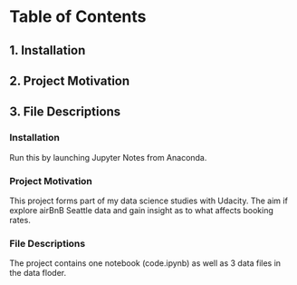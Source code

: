 # Table of Contents

## 1. Installation
## 2. Project Motivation
## 3. File Descriptions

### Installation

Run this by launching Jupyter Notes from Anaconda.

### Project Motivation

This project forms part of my data science studies with Udacity. The aim if explore airBnB Seattle data and gain insight as to what affects booking rates.

### File Descriptions

The project contains one notebook (code.ipynb) as well as 3 data files in the data floder.

